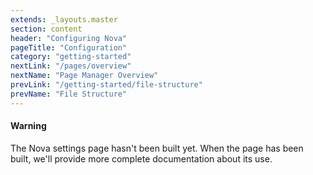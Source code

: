 ```yaml
---
extends: _layouts.master
section: content
header: "Configuring Nova"
pageTitle: "Configuration"
category: "getting-started"
nextLink: "/pages/overview"
nextName: "Page Manager Overview"
prevLink: "/getting-started/file-structure"
prevName: "File Structure"
---
```


<div class="callout callout__danger">
	<h4 class="callout__title"><i class="fa fa-exclamation-circle fa-fw"></i> Warning</h4>
	<p>The Nova settings page hasn't been built yet. When the page has been built, we'll provide more complete documentation about its use.</p>
</div>
